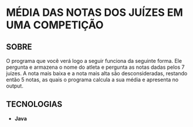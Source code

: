 <h1>MÉDIA DAS NOTAS DOS JUÍZES EM UMA COMPETIÇÃO</h1>
<h2>SOBRE</h2>
<p>O programa que você verá logo a seguir funciona da seguinte forma. Ele pergunta e armazena o nome do atleta
e pergunta as notas dadas pelos 7 juizes. A nota mais baixa e a nota mais alta são desconsideradas, restando
então 5 notas, as quais o programa calcula a sua média e apresenta no output.</p> 
<h2>TECNOLOGIAS</h2>
<ul>
      <li><strong>Java<strong>
<ul>
